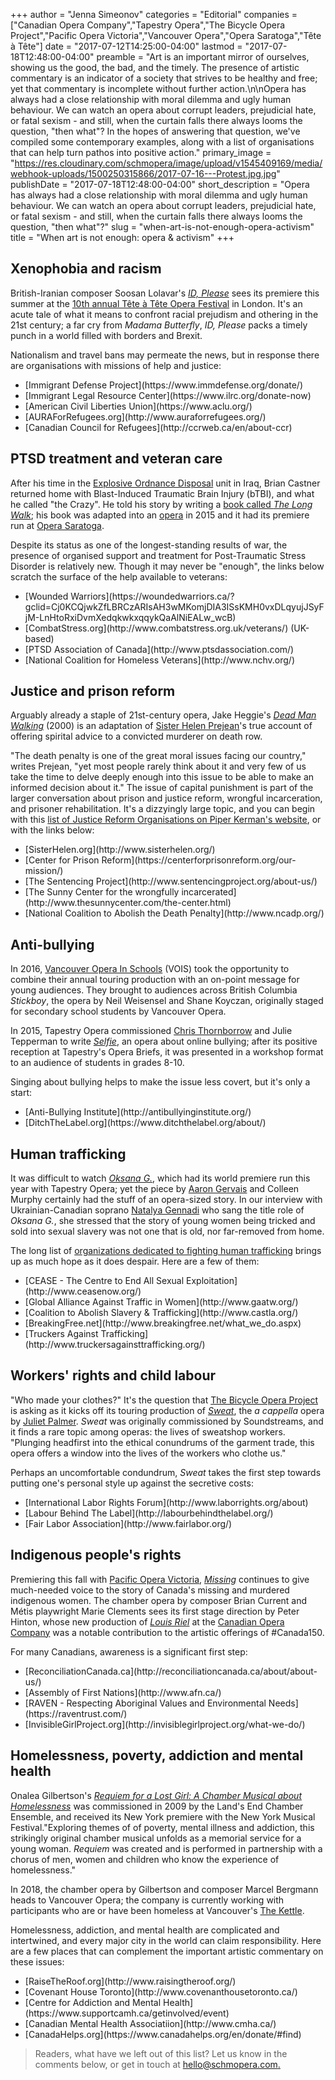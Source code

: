 +++
author = "Jenna Simeonov"
categories = "Editorial"
companies = ["Canadian Opera Company","Tapestry Opera","The Bicycle Opera Project","Pacific Opera Victoria","Vancouver Opera","Opera Saratoga","Tête à Tête"]
date = "2017-07-12T14:25:00-04:00"
lastmod = "2017-07-18T12:48:00-04:00"
preamble = "Art is an important mirror of ourselves, showing us the good, the bad, and the timely. The presence of artistic commentary is an indicator of a society that strives to be healthy and free; yet that commentary is incomplete without further action.\n\nOpera has always had a close relationship with moral dilemma and ugly human behaviour. We can watch an opera about corrupt leaders, prejudicial hate, or fatal sexism - and still, when the curtain falls there always looms the question, \"then what\"? In the hopes of answering that question, we've compiled some contemporary examples, along with a list of organisations that can help turn pathos into positive action."
primary_image = "https://res.cloudinary.com/schmopera/image/upload/v1545409169/media/webhook-uploads/1500250315866/2017-07-16---Protest.jpg.jpg"
publishDate = "2017-07-18T12:48:00-04:00"
short_description = "Opera has always had a close relationship with moral dilemma and ugly human behaviour. We can watch an opera about corrupt leaders, prejudicial hate, or fatal sexism - and still, when the curtain falls there always looms the question, &quot;then what&quot;?"
slug = "when-art-is-not-enough-opera-activism"
title = "When art is not enough: opera &amp; activism"
+++

## Xenophobia and racism

British-Iranian composer Soosan Lolavar's [*ID, Please*](http://www.tete-a-tete.org.uk/event/id-please/) sees its premiere this summer at the [10th annual Tête à Tête Opera Festival](/tete-a-tete/) in London. It's an acute tale of what it means to confront racial prejudism and othering in the 21st century; a far cry from *Madama Butterfly*, *ID, Please* packs a timely punch in a world filled with borders and Brexit.

Nationalism and travel bans may permeate the news, but in response there are organisations with missions of help and justice:

<ul class="nospace">

<li> [Immigrant Defense Project](https://www.immdefense.org/donate/)
<li> [Immigrant Legal Resource Center](https://www.ilrc.org/donate-now)
<li> [American Civil Liberties Union](https://www.aclu.org/)
<li> [AURAForRefugees.org](http://www.auraforrefugees.org/)
<li> [Canadian Council for Refugees](http://ccrweb.ca/en/about-ccr)
</ul>

## PTSD treatment and veteran care

After his time in the [Explosive Ordnance Disposal](https://en.wikipedia.org/wiki/Bomb_disposal) unit in Iraq, Brian Castner returned home with Blast-Induced Traumatic Brain Injury (bTBI), and what he called "the Crazy". He told his story by writing a [book called *The Long Walk*](https://briancastner.com/books/the-long-walk/); his book was adapted into an [opera](https://briancastner.com/2015/06/23/opera-wrap-up/) in 2015 and it had its premiere run at [Opera Saratoga](http://www.operasaratoga.org/the-long-walk/).

Despite its status as one of the longest-standing results of war, the presence of organised support and treatment for Post-Traumatic Stress Disorder is relatively new. Though it may never be "enough", the links below scratch the surface of the help available to veterans:

<ul class="nospace">

<li> [Wounded Warriors](https://woundedwarriors.ca/?gclid=Cj0KCQjwkZfLBRCzARIsAH3wMKomjDIA3ISsKMH0vxDLqyujJSyFjM-LnHtoRxiDvmXedqkwkxqqykQaAlNiEALw_wcB)
<li> [CombatStress.org](http://www.combatstress.org.uk/veterans/) (UK-based)
<li> [PTSD Association of Canada](http://www.ptsdassociation.com/) 
<li> [National Coalition for Homeless Veterans](http://www.nchv.org/)

</ul>

## Justice and prison reform

Arguably already a staple of 21st-century opera, Jake Heggie's [*Dead Man Walking*](https://jakeheggie.com/dead-man-walking-2000/) (2000) is an adaptation of [Sister Helen Prejean](http://www.sisterhelen.org/journey-of-dead-man-walking/)'s true account of offering spirital advice to a convicted murderer on death row. 

"The death penalty is one of the great moral issues facing our country," writes Prejean, "yet most people rarely think about it and very few of us take the time to delve deeply enough into this issue to be able to make an informed decision about it." The issue of capital punishment is part of the larger conversation about prison and justice reform, wrongful incarceration, and prisoner rehabilitation. It's a dizzyingly large topic, and you can begin with this [list of Justice Reform Organisations on Piper Kerman's website](http://piperkerman.com/justice-reform/justice-reform-organizations/), or with the links below:

<ul class="nospace">

<li> [SisterHelen.org](http://www.sisterhelen.org/)
<li> [Center for Prison Reform](https://centerforprisonreform.org/our-mission/)
<li> [The Sentencing Project](http://www.sentencingproject.org/about-us/)
<li> [The Sunny Center for the wrongfully incarcerated](http://www.thesunnycenter.com/the-center.html)
<li> [National Coalition to Abolish the Death Penalty](http://www.ncadp.org/)

</ul>

## Anti-bullying

In 2016, [Vancouver Opera In Schools](https://www.vancouveropera.ca/learn/schools/secondary/vois_on_tour) (VOIS) took the opportunity to combine their annual touring production with an on-point message for young audiences. They brought to audiences across British Columbia *Stickboy*, the opera by Neil Weisensel and Shane Koyczan, originally staged for secondary school students by Vancouver Opera. 

In 2015, Tapestry Opera commissioned [Chris Thornborrow](/talking-with-composers-chris-thornborrow/) and Julie Tepperman to write [*Selfie*](https://tapestryopera.com/selfie/), an opera about online bullying; after its positive reception at Tapestry's Opera Briefs, it was presented in a workshop format to an audience of students in grades 8-10.

Singing about bullying helps to make the issue less covert, but it's only a start:

<ul class="nospace">

<li> [Anti-Bullying Institute](http://antibullyinginstitute.org/)
<li> [DitchTheLabel.org](https://www.ditchthelabel.org/about/)

</ul>

## Human trafficking

It was difficult to watch [*Oksana G.*](/tough-to-watch-oksana-g/), which had its world premiere run this year with Tapestry Opera; yet the piece by [Aaron Gervais](/talking-with-composers-aaron-gervais/) and Colleen Murphy certainly had the stuff of an opera-sized story. In our interview with Ukrainian-Canadian soprano [Natalya Gennadi](/oksana-g-its-so-out-of-this-world-and-yet-so-realistic/) who sang the title role of *Oksana G.*, she stressed that the story of young women being tricked and sold into sexual slavery was not one that is old, nor far-removed from home.

The long list of [organizations dedicated to fighting human trafficking](https://en.wikipedia.org/wiki/List_of_organizations_that_combat_human_trafficking) brings up as much hope as it does despair. Here are a few of them:

<ul class="nospace">

<li> [CEASE - The Centre to End All Sexual Exploitation](http://www.ceasenow.org/)
<li> [Global Alliance Against Traffic in Women](http://www.gaatw.org/)
<li> [Coalition to Abolish Slavery & Trafficking](http://www.castla.org/)
<li> [BreakingFree.net](http://www.breakingfree.net/what_we_do.aspx)
<li> [Truckers Against Trafficking](http://www.truckersagainsttrafficking.org/)

</ul>

## Workers' rights and child labour

"Who made your clothes?" It's the question that [The Bicycle Opera Project](/scene/companies/the-bicycle-opera-project/) is asking as it kicks off its touring production of [*Sweat*](http://bicycleopera.com/upcoming-sweat/), the *a cappella* opera by [Juliet Palmer](/scene/people/juliet-palmer/). *Sweat* was originally commissioned by Soundstreams, and it finds a rare topic among operas: the lives of sweatshop workers. "Plunging headfirst into the ethical conundrums of the garment trade, this opera offers a window into the lives of the workers who clothe us."

Perhaps an uncomfortable condundrum, *Sweat* takes the first step towards putting one's personal style up against the secretive costs:

<ul class="nospace">

<li> [International Labor Rights Forum](http://www.laborrights.org/about)
<li> [Labour Behind The Label](http://labourbehindthelabel.org/)
<li> [Fair Labor Association](http://www.fairlabor.org/)

</ul>

## Indigenous people's rights

Premiering this fall with [Pacific Opera Victoria](/scene/companies/pacific-opera-victoria/), [*Missing*](http://www.pov.bc.ca/missing.html) continues to give much-needed voice to the story of Canada's missing and murdered indigenous women. The chamber opera by composer Brian Current and Métis playwright Marie Clements sees its first stage direction by Peter Hinton, whose new production of [*Louis Riel*](/discomfort-louis-riel-at-the-coc/) at the [Canadian Opera Company](/scene/companies/canadian-opera-company/) was a notable contribution to the artistic offerings of #Canada150.

For many Canadians, awareness is a significant first step:

<ul class="nospace">

<li> [ReconciliationCanada.ca](http://reconciliationcanada.ca/about/about-us/)
<li> [Assembly of First Nations](http://www.afn.ca/)
<li> [RAVEN - Respecting Aboriginal Values and Environmental Needs](https://raventrust.com/)
<li> [InvisibleGirlProject.org](http://invisiblegirlproject.org/what-we-do/)

</ul>

## Homelessness, poverty, addiction and mental health

Onalea Gilbertson's [*Requiem for a Lost Girl: A Chamber Musical about Homelessness*](http://onalea.com/requiem/) was commissioned in 2009 by the Land's End Chamber Ensemble, and received its New York premiere with the New York Musical Festival."Exploring themes of of poverty, mental illness and addiction, this strikingly original chamber musical unfolds as a memorial service for a young woman. *Requiem* was created and is performed in partnership with a chorus of men, women and children who know the experience of homelessness."

In 2018, the chamber opera by Gilbertson and composer Marcel Bergmann heads to Vancouver Opera; the company is currently working with participants who are or have been homeless at Vancouver's [The Kettle](http://www.thekettle.ca/).

Homelessness, addiction, and mental health are complicated and intertwined, and every major city in the world can claim responsibility. Here are a few places that can complement the important artistic commentary on these issues:

<ul class="nospace">

<li> [RaiseTheRoof.org](http://www.raisingtheroof.org/)
<li> [Covenant House Toronto](http://www.covenanthousetoronto.ca/)
<li> [Centre for Addiction and Mental Health](https://www.supportcamh.ca/getinvolved/event)
<li> [Canadian Mental Health Associatiion](http://www.cmha.ca/)
<li> [CanadaHelps.org](https://www.canadahelps.org/en/donate/#find)

</ul>

>Readers, what have we left out of this list? Let us know in the comments below, or get in touch at [hello@schmopera.com.](mailto:hello@schmopera.com)

